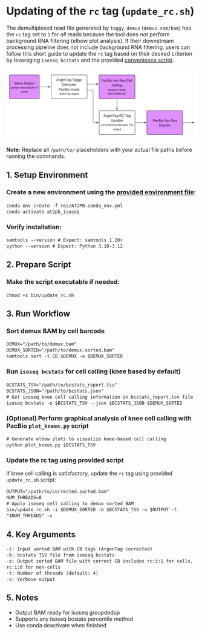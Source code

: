 # Updating of the `rc` tag (`update_rc.sh`)

The demultiplexed read file generated by `taggy_demux` (`demux.sam/bam`) has the `rc` tag set to `1` for *all* reads because the tool does *not* perform background RNA filtering (elbow plot analysis). If their downstream processing pipeline does not include background RNA filtering, users can follow this short guide to update the `rc` tag based on their desired criterion by leveraging `isoseq bcstats` and the provided [convenience script](../bin/update_rc.sh).

![RC tag update workflow](img/rc-update-workflow.png)

**Note:** Replace all `/path/to/` placeholders with your actual file paths before running the commands.

## 1. Setup Environment

### Create a new environment using the [provided environment file](../res/AT2PB.conda_env.yml):

    conda env create -f res/AT2PB.conda_env.yml
    conda activate at2pb_isoseq

### Verify installation:

    samtools --version # Expect: samtools 1.20+
    python --version # Expect: Python 3.10-3.12

## 2. Prepare Script

### Make the script executable if needed:

    chmod +x bin/update_rc.sh

## 3. Run Workflow

### Sort demux BAM by cell barcode

    DEMUX="/path/to/demux.bam"
    DEMUX_SORTED="/path/to/demux.sorted.bam"
    samtools sort -t CB $DEMUX -o $DEMUX_SORTED

### Run `isoseq bcstats` for cell calling (knee based by default)

    BCSTATS_TSV="/path/to/bcstats_report.tsv"
    BCSTATS_JSON="/path/to/bcstats.json"
    # Get isoseq knee cell calling information in bcstats_report.tsv file
    isoseq bcstats -o $BCSTATS_TSV --json $BCSTATS_JSON $DEMUX_SORTED
    
### (Optional) Perform graphical analysis of knee cell calling with PacBio `plot_knees.py` script
    # Generate elbow plots to visualize knee-based cell calling
    python plot_knees.py $BCSTATS_TSV

### Update the rc tag using provided script

If knee cell calling is satisfactory, update the `rc` tag using provided `update_rc.sh` script:

    OUTPUT="/path/to/corrected.sorted.bam"
    NUM_THREADS=8
    # Apply isoseq cell calling to demux sorted BAM
    bin/update_rc.sh -i $DEMUX_SORTED -b $BCSTATS_TSV -o $OUTPUT -t "$NUM_THREADS" -v

## 4. Key Arguments

    -i: Input sorted BAM with CB tags (ArgenTag corrected)
    -b: bcstats TSV file from isoseq bcstats
    -o: Output sorted BAM file with correct CB includes rc:i:1 for cells, rc:i:0 for non-cells
    -t: Number of threads (default: 4)
    -v: Verbose output

## 5. Notes

* Output BAM ready for isoseq groupdedup
* Supports any isoseq bcstats percentile method
* Use conda deactivate when finished

